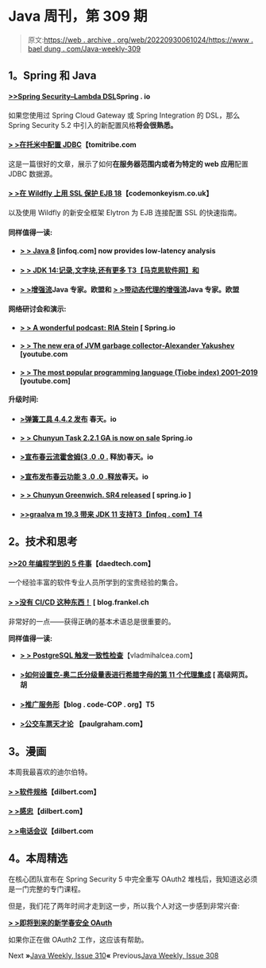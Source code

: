 # Java 周刊，第 309 期

> 原文:[https://web . archive . org/web/20220930061024/https://www . bael dung . com/Java-weekly-309](https://web.archive.org/web/20220930061024/https://www.baeldung.com/java-weekly-309)

## **1。Spring 和 Java**

#### [**>>Spring Security–Lambda DSL**](https://web.archive.org/web/20220630021312/https://spring.io/blog/2019/11/21/spring-security-lambda-dsl)Spring . io

如果您使用过 Spring Cloud Gateway 或 Spring Integration 的 DSL，那么 Spring Security 5.2 中引入的新配置风格**将会很熟悉。**

#### [**> >在托米**中配置 JDBC](https://web.archive.org/web/20220630021312/https://tomitribe.com/blog/configuring-jdbc-in-tomee/)【tomitribe.com

这是一篇很好的文章，展示了如何**在服务器范围内或者为特定的 web 应用**配置 JDBC 数据源。

#### [**> >在 Wildfly 上用 SSL 保护 EJB 18**](https://web.archive.org/web/20220630021312/https://codemonkeyism.co.uk/securing-ejbs-with-ssl-on-wildfly-18/)【codemonkeyism.co.uk】

以及使用 Wildfly 的新安全框架 Elytron 为 EJB 连接配置 SSL 的快速指南。

#### **同样值得一读:**

*   #### [**> > Java 8**](https://web.archive.org/web/20220630021312/https://www.infoq.com/news/2019/11/jfr-openjdk-8/?utm_campaign=infoq_content&utm_source=infoq&utm_medium=feed&utm_term=Java) [infoq.com] now provides low-latency analysis

*   #### [**> > JDK 14:记录,文字块,还有更多** T3【马克思软件网】和](https://web.archive.org/web/20220630021312/https://marxsoftware.blogspot.com/2019/11/jdk14-records-textblocks-pattermatching.html)

*   #### [**> >增强流**](https://web.archive.org/web/20220630021312/https://www.javaspecialists.eu/archive/Issue274.html)Java 专家。欧盟和 [**> >带动态代理的增强流**](https://web.archive.org/web/20220630021312/https://www.javaspecialists.eu/archive/Issue275.html)Java 专家。欧盟

**网络研讨会和演示:**

*   #### [**> > A wonderful podcast: RIA Stein**](https://web.archive.org/web/20220630021312/https://spring.io/blog/2019/11/22/a-bootiful-podcast-spring-security-engineer-ria-stein) [ Spring.io

*   #### [**> > The new era of JVM garbage collector-Alexander Yakushev**](https://web.archive.org/web/20220630021312/https://www.youtube.com/watch?v=k4vkd0ahWjQ) [youtube.com

*   #### [**> > The most popular programming language (Tiobe index) 2001–2019**](https://web.archive.org/web/20220630021312/https://www.youtube.com/watch?v=A_B7owR94XY) [youtube.com]

**升级时间:**

*   #### [**>弹簧工具 4.4.2 发布**](https://web.archive.org/web/20220630021312/https://spring.io/blog/2019/11/21/spring-tools-4-4-2-released) 春天。io

*   #### [**> > Chunyun Task 2.2.1 GA is now on sale**](https://web.archive.org/web/20220630021312/https://spring.io/blog/2019/11/25/spring-cloud-task-2-2-1-ga-is-now-available) Spring.io

*   #### [**>宣布春云流霍舍姆(3 .0 .0 .**](https://web.archive.org/web/20220630021312/https://spring.io/blog/2019/11/25/announcing-the-release-of-spring-cloud-stream-horsham-3-0-0-release) 释放)春天。io

*   #### [**>宣布发布春云功能 3 .0 .0 .释放**](https://web.archive.org/web/20220630021312/https://spring.io/blog/2019/11/25/announcing-the-release-of-spring-cloud-function-3-0-0-release)春天。io

*   #### **[> > Chunyun Greenwich. SR4 released](https://web.archive.org/web/20220630021312/https://spring.io/blog/2019/11/19/spring-cloud-greenwich-sr4-released)** [ spring.io ]

*   #### [**>>graalva m 19.3 带来 JDK 11 支持**T3【infoq . com】T4](https://web.archive.org/web/20220630021312/https://www.infoq.com/news/2019/11/graalvm-19-3-jdk-11/?utm_campaign=infoq_content&utm_source=infoq&utm_medium=feed&utm_term=Java)

## **2。技术和思考**

#### **[>>20 年编程学到的 5 件事](https://web.archive.org/web/20220630021312/https://daedtech.com/5-things-ive-learned-in-20-years-of-programming/)**【daedtech.com】

一个经验丰富的软件专业人员所学到的宝贵经验的集合。

#### [**> >没有 CI/CD 这种东西！**](https://web.archive.org/web/20220630021312/https://blog.frankel.ch/no-such-thing-as-ci-cd/) [ blog.frankel.ch

非常好的一点——获得正确的基本术语总是很重要的。

**同样值得一读:**

*   [**> > PostgreSQL 触发一致性检查**](https://web.archive.org/web/20220630021312/https://vladmihalcea.com/postgresql-trigger-consistency-check/)【vladmihalcea.com】

*   #### **[>如何设置克-奥二氏分级量表进行希腊字母的第 11 个代理集成](https://web.archive.org/web/20220630021312/https://advancedweb.hu/2019/11/19/lambda_proxy_cors/)** [ 高级网页。胡

*   #### [**>推广服务形**](https://web.archive.org/web/20220630021312/http://blog.code-cop.org/2019/11/promotion-service-kata.html)【blog . code-COP . org】T5

*   #### [**>公交车票天才论**](https://web.archive.org/web/20220630021312/http://www.paulgraham.com/genius.html) 【paulgraham.com】

## **3。漫画**

本周我最喜欢的迪尔伯特。

#### **[> >软件规格](https://web.archive.org/web/20220630021312/https://dilbert.com/strip/2019-11-21)**【dilbert.com】

#### **[> >感忠](https://web.archive.org/web/20220630021312/https://dilbert.com/strip/2019-11-23)**【dilbert.com】

#### **[> >电话会议](https://web.archive.org/web/20220630021312/https://dilbert.com/strip/2019-11-26)**【dilbert.com

## **4。本周精选**

在核心团队宣布在 Spring Security 5 中完全重写 OAuth2 堆栈后，我知道这必须是一门完整的专门课程。

但是，我们花了两年时间才走到这一步，所以我个人对这一步感到非常兴奋:

**[> >即将到来的新学春安全 OAuth](/web/20220630021312/https://www.baeldung.com/learn-spring-security-oauth-course)**

如果你正在做 OAuth2 工作，这应该有帮助。

Next **»**[Java Weekly, Issue 310](/web/20220630021312/https://www.baeldung.com/java-weekly-310)**«** Previous[Java Weekly, Issue 308](/web/20220630021312/https://www.baeldung.com/java-weekly-308)